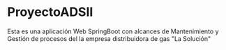 # ProyectoADSII
Esta es una aplicación Web SpringBoot con alcances de Mantenimiento y Gestión de procesos del la empresa distribuidora de gas "La Solución"
